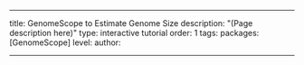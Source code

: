 ---

title: GenomeScope to Estimate Genome Size
description: "(Page description here)"
type: interactive tutorial
order: 1
tags: 
packages: [GenomeScope]
level: 
author: 

---